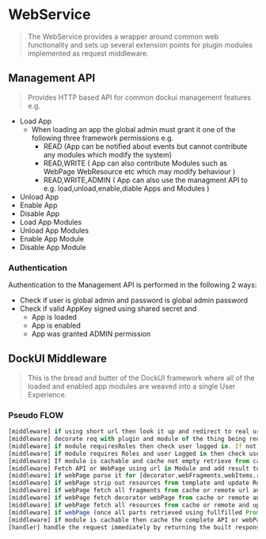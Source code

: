 # WebService

> The WebService provides a wrapper around common web functionality and sets up several extension points for plugin modules implemented as request middleware.

## Management API

> Provides HTTP based API for common dockui management features e.g.

* Load App
  * When loading an app the global admin must grant it one of the following three framework permissions e.g.
    * READ (App can be notified about events but cannot contribute any modules which modify the system)
    * READ,WRITE ( App can also contribute Modules such as WebPage WebResource etc which may modify behaviour )
    * READ,WRITE,ADMIN ( App can also use the managment API to e.g. load,unload,enable,diable Apps and Modules )
* Unload App
* Enable App
* Disable App
* Load App Modules
* Unload App Modules
* Enable App Module
* Disable App Module

### Authentication

Authentication to the Management API is performed in the following 2 ways:

* Check if user is global admin and password is global admin password
* Check if valid AppKey signed using shared secret and
  * App is loaded
  * App is enabled
  * App was granted ADMIN permission

## DockUI Middleware

> This is the bread and butter of the DockUI framework where all of the loaded and enabled app modules are weaved into a single User Experience.

### Pseudo FLOW

```javascript
[middleware] if using short url then look it up and redirect to real url
[middleware] decorate req with plugin and module of the thing being requested
[middleware] if module requiresRoles then check user logged in. If not then log user in
[middleware] if module requires Roles and user Logged in then check user has roles. If not deny
[middleware] If module is cachable and cache not empty retrieve from cache.
[middleware] Fetch API or WebPage using url in Module and add result to Res
[middleware] if webPage parse it for [decorator,webFragments,webItems,resources] - add to Res
[middleware] if webPage strip out resources from template and update Res
[middleware] if webPage fetch all fragments from cache or remote url and update Res
[middleware] if webPage fetch decorator webPage from cache or remote and update Res
[middleware] if webPage fetch all resources from cache or remote and update Res
[middleware] if webPage (once all parts retrieved using fullfilled Promise) recombine the page and update Res
[middleware] if module is cachable then cache the complete API or webPage here
[handler] handle the request immediately by returning the built response.
```